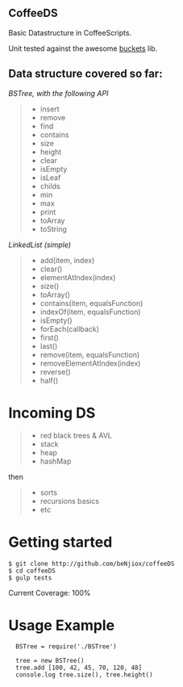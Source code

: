 ## CoffeeDS

Basic Datastructure in CoffeeScripts.

Unit tested against the awesome [buckets](https://github.com/mauriciosantos/buckets/) lib.

Data structure covered so far:
------------------------------

*BSTree, with the following API*
>* insert
>* remove
>* find
>* contains
>* size
>* height
>* clear
>* isEmpty
>* isLeaf
>* childs
>* min
>* max
>* print
>* toArray
>* toString

*LinkedList (simple)*

>* add(item, index)
>* clear()
>* elementAtIndex(index)
>* size()
>* toArray()
>* contains(item, equalsFunction)
>* indexOf(item, equalsFunction)
>* isEmpty()
>* forEach(callback)
>* first()
>* last()
>* remove(item, equalsFunction)
>* removeElementAtIndex(index)
>* reverse()
>* half()

# Incoming DS

>* red black trees & AVL
>* stack
>* heap
>* hashMap

then
>* sorts
>* recursions basics
>* etc


# Getting started

```
$ git clone http://github.com/beNjiox/coffeeDS
$ cd coffeeDS
$ gulp tests
```

Current Coverage: 100%

# Usage Example

```
  BSTree = require('./BSTree')
  
  tree = new BSTree()
  tree.add [100, 42, 45, 70, 120, 48]
  console.log tree.size(), tree.height()
```
